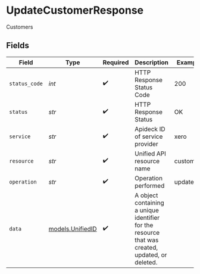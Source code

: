 # UpdateCustomerResponse

Customers


## Fields

| Field                                                                                           | Type                                                                                            | Required                                                                                        | Description                                                                                     | Example                                                                                         |
| ----------------------------------------------------------------------------------------------- | ----------------------------------------------------------------------------------------------- | ----------------------------------------------------------------------------------------------- | ----------------------------------------------------------------------------------------------- | ----------------------------------------------------------------------------------------------- |
| `status_code`                                                                                   | *int*                                                                                           | :heavy_check_mark:                                                                              | HTTP Response Status Code                                                                       | 200                                                                                             |
| `status`                                                                                        | *str*                                                                                           | :heavy_check_mark:                                                                              | HTTP Response Status                                                                            | OK                                                                                              |
| `service`                                                                                       | *str*                                                                                           | :heavy_check_mark:                                                                              | Apideck ID of service provider                                                                  | xero                                                                                            |
| `resource`                                                                                      | *str*                                                                                           | :heavy_check_mark:                                                                              | Unified API resource name                                                                       | customers                                                                                       |
| `operation`                                                                                     | *str*                                                                                           | :heavy_check_mark:                                                                              | Operation performed                                                                             | update                                                                                          |
| `data`                                                                                          | [models.UnifiedID](../models/unifiedid.md)                                                      | :heavy_check_mark:                                                                              | A object containing a unique identifier for the resource that was created, updated, or deleted. |                                                                                                 |